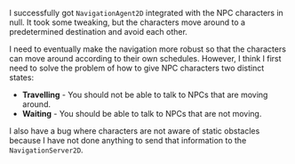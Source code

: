 I successfully got `NavigationAgent2D` integrated with the NPC characters in null. It took some tweaking, but the characters move around to a predetermined destination and avoid each other.

I need to eventually make the navigation more robust so that the characters can move around according to their own schedules. However, I think I first need to solve the problem of how to give NPC characters two distinct states:

* **Travelling** - You should not be able to talk to NPCs that are moving around.
* **Waiting** - You should be able to talk to NPCs that are not moving.

I also have a bug where characters are not aware of static obstacles because I have not done anything to send that information to the `NavigationServer2D`.
